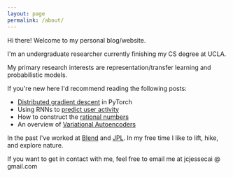 ```yaml
---
layout: page
permalink: /about/
---
```


Hi there! Welcome to my personal blog/website.

I'm an undergraduate researcher currently finishing my CS degree at UCLA.

My primary research interests are representation/transfer learning and probabilistic models.

If you're new here I'd recommend reading the following posts:
- [Distributed gradient descent](/Distbelief) in PyTorch
- Using RNNs to [predict user activity](/Predicting-User-Submission)
- How to construct the [rational numbers](/Building-Q)
- An overview of [Variational Autoencoders](/Variational-Autoencoders)

In the past I've worked at [Blend](https://blend.com) and [JPL](https://www.jpl.nasa.gov/).
In my free time I like to lift, hike, and explore nature. 

If you want to get in contact with me, feel free to email me at jcjessecai @ gmail.com
